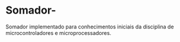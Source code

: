 # Somador-
Somador implementado para conhecimentos iniciais da disciplina de microcontroladores e microprocessadores.
